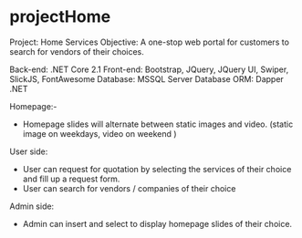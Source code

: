 # projectHome

Project: Home Services 
Objective: A one-stop web portal for customers to search for vendors of their choices.

Back-end: .NET Core 2.1 
Front-end: Bootstrap, JQuery, JQuery UI, Swiper, SlickJS, FontAwesome 
Database: MSSQL Server 
Database ORM: Dapper .NET

Homepage:-
- Homepage slides will alternate between static images and video. (static image on weekdays, video on weekend )

User side:
- User can request for quotation by selecting the services of their choice and fill up a request form.
- User can search for vendors / companies of their choice

Admin side:
- Admin can insert and select to display homepage slides of their choice.